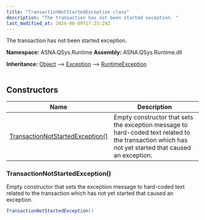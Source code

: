 ```yaml
---
title: "TransactionNotStartedException class"
description: "The transaction has not been started exception. "
last_modified_at: 2024-08-09T17:25:29Z
---
```


The transaction has not been started exception.

**Namespace:** ASNA.QSys.Runtime
**Assembly:** ASNA.QSys.Runtime.dll

**Inheritance:** [Object](https://docs.microsoft.com/en-us/dotnet/api/system.object) --> [Exception](https://docs.microsoft.com/en-us/dotnet/api/system.exception) --> [RuntimeException](/reference/runtime/qsys-runtime/runtime-exception.html)
<br>
<br>

## Constructors

| Name | Description |
| --- | --- |
| [TransactionNotStartedException()](#transactionnotstartedexception) | Empty constructor that sets the exception message to hard-coded text related to the transaction which has not yet started that caused an exception.

### TransactionNotStartedException()

Empty constructor that sets the exception message to hard-coded text related to the transaction which has not yet started that caused an exception.

```cs
TransactionNotStartedException()
```
